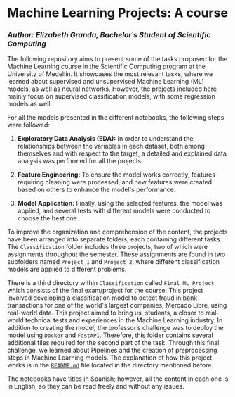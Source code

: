 # **Machine Learning Projects: A course**

### ***Author: Elizabeth Granda, Bachelor´s Student of Scientific Computing***

The following repository aims to present some of the tasks proposed for the Machine Learning course in the Scientific Computing program at the University of Medellín. It showcases the most relevant tasks, where we learned about supervised and unsupervised Machine Learning (ML) models, as well as neural networks. However, the projects included here mainly focus on supervised classification models, with some regression models as well.

For all the models presented in the different notebooks, the following steps were followed:

1. **Exploratory Data Analysis (EDA):** In order to understand the relationships between the variables in each dataset, both among themselves and with respect to the target, a detailed and explained data analysis was performed for all the projects.

2. **Feature Engineering:** To ensure the model works correctly, features requiring cleaning were processed, and new features were created based on others to enhance the model's performance.

3. **Model Application:** Finally, using the selected features, the model was applied, and several tests with different models were conducted to choose the best one.

To improve the organization and comprehension of the content, the projects have been arranged into separate folders, each containing different tasks. The `Classification` folder includes three projects, two of which were assignments throughout the semester. These assignments are found in two subfolders named `Project_1` and `Project_2`, where different classification models are applied to different problems.

There is a third directory within `Classification` called `Final_ML_Project` which consists of the final exam/project for the course. This project involved developing a classification model to detect fraud in bank transactions for one of the world's largest companies, Mercado Libre, using real-world data. This project aimed to bring us, students, a closer to real-world technical tests and experiences in the Machine Learning industry. In addition to creating the model, the professor’s challenge was to deploy the model using `Docker` and `FastAPI`. Therefore, this folder contains several additional files required for the second part of the task. Through this final challenge, we learned about Pipelines and the creation of preprocessing steps in Machine Learning models. The explanation of how this project works is in the [`README.md`](https://github.com/eli12gran/MLProjects/tree/main/Classification/Final_ML_Project) file located in the directory mentioned before.

The notebooks have titles in Spanish; however, all the content in each one is in English, so they can be read freely and without any issues.

